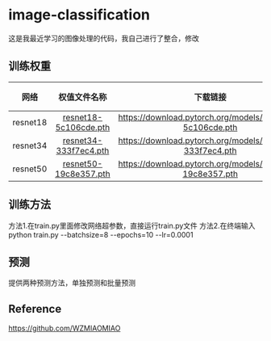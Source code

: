 # image-classification
这是我最近学习的图像处理的代码，我自己进行了整合，修改
## 训练权重
| 网络 | 权值文件名称 | 下载链接 | 输入图片大小 | mAP 0.5:0.95 | mAP 0.5 |
| :-----: | :-----: | :------: | :------: | :------: | :-----: |
| resnet18 | [resnet18-5c106cde.pth](https://download.pytorch.org/models/resnet18-5c106cde.pth) | https://download.pytorch.org/models/resnet18-5c106cde.pth | 640x640 |111  | 46
| resnet34 | [resnet34-333f7ec4.pth](https://download.pytorch.org/models/resnet34-333f7ec4.pth) | https://download.pytorch.org/models/resnet34-333f7ec4.pth | 640x640 | 27.4 | 44.5
| resnet50 | [resnet50-19c8e357.pth](https://download.pytorch.org/models/resnet50-19c8e357.pth) | https://download.pytorch.org/models/resnet50-19c8e357.pth | 640x640 | 34.7 | 53.6


## 训练方法

方法1.在train.py里面修改网络超参数，直接运行train.py文件
方法2.在终端输入python train.py --batchsize=8 --epochs=10 --lr=0.0001



## 预测
提供两种预测方法，单独预测和批量预测














## Reference
https://github.com/WZMIAOMIAO
